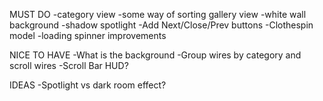 MUST DO
-category view
-some way of sorting gallery view
-white wall background
-shadow spotlight
-Add Next/Close/Prev buttons 
-Clothespin model
-loading spinner improvements

NICE TO HAVE
-What is the background
-Group wires by category and scroll wires
-Scroll Bar HUD?

IDEAS
-Spotlight vs dark room effect?